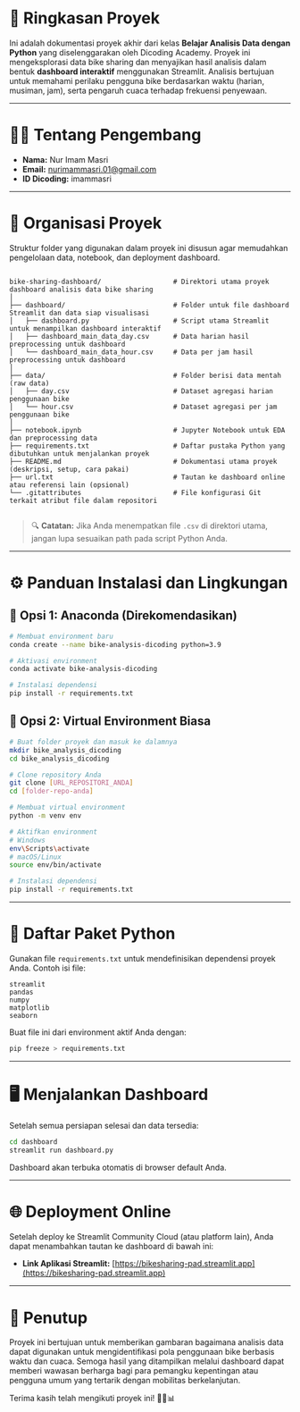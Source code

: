 # 📝 Ringkasan Proyek

Ini adalah dokumentasi proyek akhir dari kelas **Belajar Analisis Data dengan Python** yang diselenggarakan oleh Dicoding Academy. Proyek ini mengeksplorasi data bike sharing dan menyajikan hasil analisis dalam bentuk **dashboard interaktif** menggunakan Streamlit. Analisis bertujuan untuk memahami perilaku pengguna bike berdasarkan waktu (harian, musiman, jam), serta pengaruh cuaca terhadap frekuensi penyewaan.

---

# 👨‍💻 Tentang Pengembang

- **Nama:** Nur Imam Masri  
- **Email:** [nurimammasri.01@gmail.com](mailto:nurimammasri.01@gmail.com)  
- **ID Dicoding:** imammasri  

---

# 📁 Organisasi Proyek

Struktur folder yang digunakan dalam proyek ini disusun agar memudahkan pengelolaan data, notebook, dan deployment dashboard.

```

bike-sharing-dashboard/                  # Direktori utama proyek dashboard analisis data bike sharing
│
├── dashboard/                           # Folder untuk file dashboard Streamlit dan data siap visualisasi
│   ├── dashboard.py                     # Script utama Streamlit untuk menampilkan dashboard interaktif
│   ├── dashboard_main_data_day.csv      # Data harian hasil preprocessing untuk dashboard
│   └── dashboard_main_data_hour.csv     # Data per jam hasil preprocessing untuk dashboard
│
├── data/                                # Folder berisi data mentah (raw data)
│   ├── day.csv                          # Dataset agregasi harian penggunaan bike
│   └── hour.csv                         # Dataset agregasi per jam penggunaan bike
│
├── notebook.ipynb                       # Jupyter Notebook untuk EDA dan preprocessing data
├── requirements.txt                     # Daftar pustaka Python yang dibutuhkan untuk menjalankan proyek
├── README.md                            # Dokumentasi utama proyek (deskripsi, setup, cara pakai)
├── url.txt                              # Tautan ke dashboard online atau referensi lain (opsional)
└── .gitattributes                       # File konfigurasi Git terkait atribut file dalam repositori


````

> 🔍 **Catatan:** Jika Anda menempatkan file `.csv` di direktori utama, jangan lupa sesuaikan path pada script Python Anda.

---

# ⚙️ Panduan Instalasi dan Lingkungan

## 💼 Opsi 1: Anaconda (Direkomendasikan)

```bash
# Membuat environment baru
conda create --name bike-analysis-dicoding python=3.9

# Aktivasi environment
conda activate bike-analysis-dicoding

# Instalasi dependensi
pip install -r requirements.txt
````

## 🧪 Opsi 2: Virtual Environment Biasa

```bash
# Buat folder proyek dan masuk ke dalamnya
mkdir bike_analysis_dicoding
cd bike_analysis_dicoding

# Clone repository Anda
git clone [URL_REPOSITORI_ANDA]
cd [folder-repo-anda]

# Membuat virtual environment
python -m venv env

# Aktifkan environment
# Windows
env\Scripts\activate
# macOS/Linux
source env/bin/activate

# Instalasi dependensi
pip install -r requirements.txt
```

---

# 📄 Daftar Paket Python

Gunakan file `requirements.txt` untuk mendefinisikan dependensi proyek Anda. Contoh isi file:

```
streamlit
pandas
numpy
matplotlib
seaborn
```

Buat file ini dari environment aktif Anda dengan:

```bash
pip freeze > requirements.txt
```

---

# 🖥️ Menjalankan Dashboard

Setelah semua persiapan selesai dan data tersedia:

```bash
cd dashboard
streamlit run dashboard.py
```

Dashboard akan terbuka otomatis di browser default Anda.

---

# 🌐 Deployment Online

Setelah deploy ke Streamlit Community Cloud (atau platform lain), Anda dapat menambahkan tautan ke dashboard di bawah ini:

* **Link Aplikasi Streamlit:** [https://bikesharing-pad.streamlit.app](https://bikesharing-pad.streamlit.app)

---

# 🎉 Penutup

Proyek ini bertujuan untuk memberikan gambaran bagaimana analisis data dapat digunakan untuk mengidentifikasi pola penggunaan bike berbasis waktu dan cuaca. Semoga hasil yang ditampilkan melalui dashboard dapat memberi wawasan berharga bagi para pemangku kepentingan atau pengguna umum yang tertarik dengan mobilitas berkelanjutan.

Terima kasih telah mengikuti proyek ini! 🚴‍♂️📊